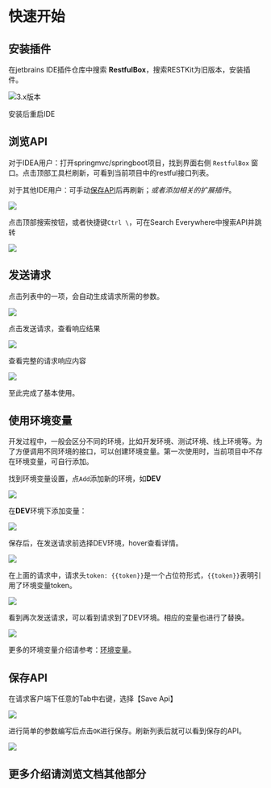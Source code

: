 # 快速开始

## 安装插件
在jetbrains IDE插件仓库中搜索 **RestfulBox**，搜索RESTKit为旧版本，安装插件。

![](images/322855618248793.png "3.x版本")

安装后重启IDE

## 浏览API

对于IDEA用户：打开springmvc/springboot项目，找到界面右侧 `RestfulBox` 窗口。点击顶部工具栏刷新，可看到当前项目中的restful接口列表。

对于其他IDE用户：可手动[保存API](../核心功能/管理API.md#添加和更新)后再刷新；*或者添加相关的扩展插件*。

![](images/85864714230817.png)

点击顶部搜索按钮，或者快捷键`Ctrl \`，可在Search Everywhere中搜索API并跳转

![](images/241554714233321.png)

## 发送请求

点击列表中的一项，会自动生成请求所需的参数。

![](images/360584714242268.png)

点击发送请求，查看响应结果

![](images/458664714235153.png)

查看完整的请求响应内容

![](images/590184714235762.png)

至此完成了基本使用。

## 使用环境变量

开发过程中，一般会区分不同的环境，比如开发环境、测试环境、线上环境等。为了方便调用不同环境的接口，可以创建环境变量。第一次使用时，当前项目中不存在环境变量，可自行添加。

找到环境变量设置，点`Add`添加新的环境，如**DEV**

![](images/109704814262717.png)

在**DEV**环境下添加变量：

![](images/216104814244930.png)

保存后，在发送请求前选择DEV环境，hover查看详情。

![](images/308424814234228.png)

在上面的请求中，请求头`token: {{token}}`是一个占位符形式，`{{token}}`表明引用了环境变量token。

![](images/433874814230479.png)

看到再次发送请求，可以看到请求到了DEV环境。相应的变量也进行了替换。

![](images/531464814230618.png)

更多的环境变量介绍请参考：[环境变量](../核心功能/环境变量.md)。

## 保存API

在请求客户端下任意的Tab中右键，选择【Save Api】

![](images/31454914242708.png)

进行简单的参数编写后点击`OK`进行保存。刷新列表后就可以看到保存的API。

![](images/124584914247747.png)

## 更多介绍请浏览文档其他部分
